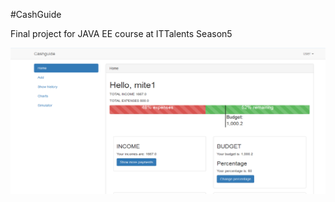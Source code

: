 #CashGuide 

Final project for JAVA EE course at ITTalents Season5

![Alt text](/src/main/webapp/static/img/home.png?raw=true "Home")
